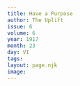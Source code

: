 ```yaml
---
title: Have a Purpose
author: The Uplift
issue: 6
volume: 6
year: 1917
month: 23
day: VI
tags:
layout: page.njk
image:
---
```



